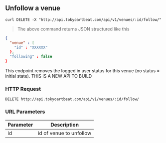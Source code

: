 ## Unfollow a venue

```shell
curl DELETE -X "http://api.tokyoartbeat.com/api/v1/venues/:id/follow/"
```

> The above command returns JSON structured like this 

```json
{
  "venue" : [
    "id" : "XXXXXX" 
  },
  "following" : false
}
```

This endpoint removes the logged in user status for this venue (no status = initial state). THIS IS A NEW API TO BUILD

### HTTP Request

`DELETE http://api.tokyoartbeat.com/api/v1/venues/:id/follow/`

### URL Parameters

Parameter | Description
--------- | -----------
id | id of venue to unfollow

